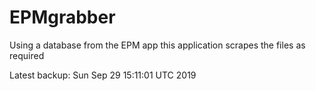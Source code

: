 # EPMgrabber
Using a database from the EPM app this application scrapes the files as required


Latest backup: Sun Sep 29 15:11:01 UTC 2019
